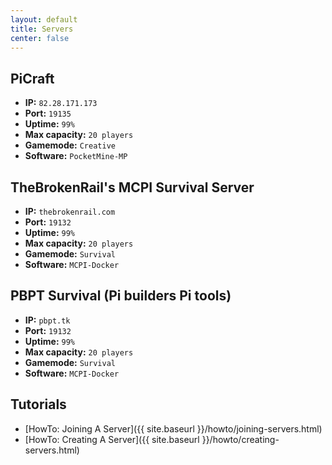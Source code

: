 ```yaml
---
layout: default
title: Servers
center: false
---
```


## PiCraft
- **IP:** ``82.28.171.173``
- **Port:** ``19135``
- **Uptime:** ``99%``
- **Max capacity:** ``20 players``
- **Gamemode:** ``Creative``
- **Software:** ``PocketMine-MP``

## TheBrokenRail's MCPI Survival Server
- **IP:** ``thebrokenrail.com``
- **Port:** ``19132``
- **Uptime:** ``99%``
- **Max capacity:** ``20 players``
- **Gamemode:** ``Survival``
- **Software:** ``MCPI-Docker``

## PBPT Survival (Pi builders Pi tools)
- **IP:** ``pbpt.tk``
- **Port:** ``19132``
- **Uptime:** ``99%``
- **Max capacity:** ``20 players``
- **Gamemode:** ``Survival``
- **Software:** ``MCPI-Docker``

## Tutorials
- [HowTo: Joining A Server]({{ site.baseurl }}/howto/joining-servers.html)
- [HowTo: Creating A Server]({{ site.baseurl }}/howto/creating-servers.html)
